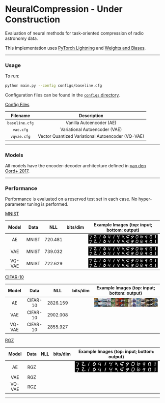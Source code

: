 # NeuralCompression - Under Construction

Evaluation of neural methods for task-oriented compression of radio astronomy data. 

This implementation uses [PyTorch Lightning](https://lightning.ai/docs/pytorch/stable/) and [Weights and Biases](https://wandb.ai).

---

### Usage

To run: 

```bash
python main.py --config configs/baseline.cfg
```

Configuration files can be found in the [`configs` directory]().

<ins>Config Files</ins>

| Filename | Description | 
| :---:   | :---: |
| `baseline.cfg` | Vanilla Autoencoder (AE)  | 
| `vae.cfg` | Variational Autoencoder (VAE) |  
| `vqvae.cfg` | Vector Quantized Variational Autoencoder (VQ-VAE)  |  

---

### Models

All models have the encoder-decoder architecture defined in [van den Oord+ 2017](https://arxiv.org/pdf/1711.00937).

---

### Performance

Performance is evaluated on a reserved test set in each case. No hyper-parameter tuning is performed. 

<ins>MNIST</ins>

| Model | Data | NLL | bits/dim | Example Images (top: input; bottom: output) |
| :---:   | :---: | :---: | :---: | :---: |
| AE | MNIST  | 720.481 | | ![alt text](./images/ae_mnist.png) |
| VAE | MNIST | 739.032 | | ![alt text](./images/vae_mnist.png) |
| VQ-VAE | MNIST | 722.629 | | ![alt text](./images/vqvae_mnist.png) |

<ins>CIFAR-10</ins>

| Model | Data | NLL | bits/dim | Example Images (top: input; bottom: output) |
| :---:   | :---: | :---: | :---: | :---: |
| AE | CIFAR-10  | 2826.159 | | ![alt text](./images/ae_cifar.png) |
| VAE | CIFAR-10 | 2902.008 | | |
| VQ-VAE | CIFAR-10 | 2855.927 |||  

<ins>RGZ</ins>

| Model | Data | NLL | bits/dim | Example Images (top: input; bottom: output) |
| :---:   | :---: | :---: |:---: | :---: |
| AE | RGZ  | | | ![alt text](./images/ae_mnist.png) |
| VAE | RGZ | | ||
| VQ-VAE | RGZ | || |  

---


